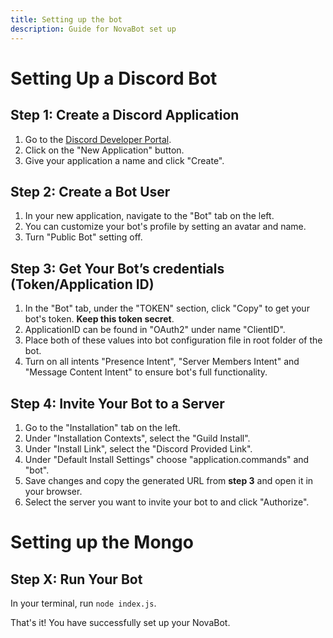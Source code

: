```yaml
---
title: Setting up the bot
description: Guide for NovaBot set up
---
```


# Setting Up a Discord Bot

## Step 1: Create a Discord Application
1. Go to the [Discord Developer Portal](https://discord.com/developers/applications).
2. Click on the "New Application" button.
3. Give your application a name and click "Create".

## Step 2: Create a Bot User
1. In your new application, navigate to the "Bot" tab on the left.
2. You can customize your bot's profile by setting an avatar and name.
3. Turn "Public Bot" setting off.

## Step 3: Get Your Bot’s credentials (Token/Application ID)
1. In the "Bot" tab, under the "TOKEN" section, click "Copy" to get your bot's token. **Keep this token secret**.
2. ApplicationID can be found in "OAuth2" under name "ClientID".
3. Place both of these values into bot configuration file in root folder of the bot.
4. Turn on all intents "Presence Intent", "Server Members Intent" and "Message Content Intent" to ensure bot's full functionality.

## Step 4: Invite Your Bot to a Server
1. Go to the "Installation" tab on the left.
2. Under "Installation Contexts", select the "Guild Install".
3. Under "Install Link", select the "Discord Provided Link".
4. Under "Default Install Settings" choose "application.commands" and "bot".
5. Save changes and copy the generated URL from **step 3** and open it in your browser.
6. Select the server you want to invite your bot to and click "Authorize".

# Setting up the Mongo

## Step X: Run Your Bot
In your terminal, run `node index.js`.

That's it! You have successfully set up your NovaBot.